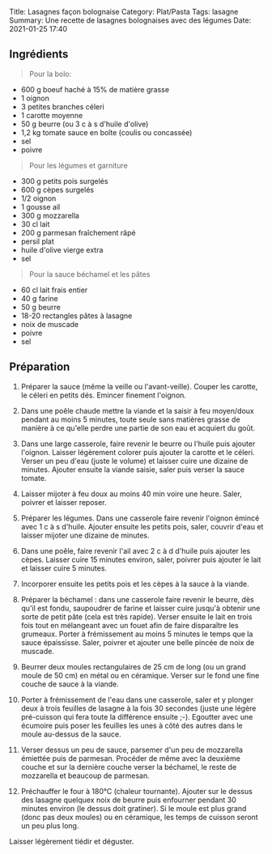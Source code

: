 Title: Lasagnes façon bolognaise
Category: Plat/Pasta
Tags: lasagne
Summary: Une recette de lasagnes bolognaises avec des légumes
Date:  2021-01-25 17:40

## Ingrédients

> Pour la bolo:
- 600 g boeuf haché à 15% de matière grasse
- 1 oignon
- 3 petites branches céleri
- 1 carotte moyenne
- 50 g beurre (ou 3 c à s d'huile d'olive)
- 1,2 kg tomate sauce en boîte (coulis ou concassée)
- sel
- poivre

> Pour les légumes et garniture

- 300 g petits pois surgelés
- 600 g cèpes surgelés
- 1/2 oignon
- 1 gousse ail
- 300 g mozzarella
- 30 cl lait
- 200 g parmesan fraîchement râpé
- persil plat
- huile d'olive vierge extra
- sel

> Pour la sauce béchamel et les pâtes

- 60 cl lait frais entier
- 40 g farine
- 50 g beurre
- 18-20 rectangles pâtes à lasagne
- noix de muscade
- poivre
- sel



## Préparation


1. Préparer la sauce (même la veille ou l'avant-veille). Couper les carotte, le céleri en petits dés. Emincer finement l'oignon.

2. Dans une poêle chaude mettre la viande et la saisir à feu moyen/doux pendant au moins 5 minutes, toute seule sans matières grasse de manière à ce qu'elle perdre une partie de son eau et acquiert du goût.

3. Dans une large casserole, faire revenir le beurre ou l'huile puis ajouter l'oignon. Laisser légèrement colorer puis ajouter la carotte et le céleri. Verser un peu d'eau (juste le volume) et laisser cuire une dizaine de minutes. Ajouter ensuite la viande saisie, saler puis verser la sauce tomate.

4. Laisser mijoter à feu doux au moins 40 min voire une heure. Saler, poivrer et laisser reposer.

5. Préparer les légumes. Dans une casserole faire revenir l'oignon émincé avec 1 c à s d'huile. Ajouter ensuite les petits pois, saler, couvrir d'eau et laisser mijoter une dizaine de minutes.

6. Dans une poêle, faire revenir l'ail avec 2 c à d d'huile puis ajouter les cèpes. Laisser cuire 15 minutes environ, saler, poivrer puis ajouter le lait et laisser cuire 5 minutes.

7. Incorporer ensuite les petits pois et les cèpes à la sauce à la viande.

8. Préparer la béchamel : dans une casserole faire revenir le beurre, dès qu'il est fondu, saupoudrer de farine et laisser cuire jusqu'à obtenir une sorte de petit pâte (cela est très rapide). Verser ensuite le lait en trois fois tout en mélangeant avec un fouet afin de faire disparaître les grumeaux. Porter à frémissement au moins 5 minutes le temps que la sauce épaississe. Saler, poivrer et ajouter une belle pincée de noix de muscade.

9. Beurrer deux moules rectangulaires de 25 cm de long (ou un grand moule de 50 cm) en métal ou en céramique. Verser sur le fond une fine couche de sauce à la viande.

10. Porter à frémissement de l'eau dans une casserole, saler et y plonger deux à trois feuilles de lasagne à la fois 30 secondes (juste une légère pré-cuisson qui fera toute la différence ensuite ;-). Egoutter avec une écumoire puis poser les feuilles les unes à côté des autres dans le moule au-dessus de la sauce.

11. Verser dessus un peu de sauce, parsemer d'un peu de mozzarella émiettée puis de parmesan. Procéder de même avec la deuxième couche et sur la dernière couche verser la béchamel, le reste de mozzarella et beaucoup de parmesan.

12. Préchauffer le four à 180°C (chaleur tournante). Ajouter sur le dessus des lasagne quelquex noix de beurre puis enfourner pendant 30 minutes environ (le dessus doit gratiner). Si le moule est plus grand (donc pas deux moules) ou en céramique, les temps de cuisson seront un peu plus long.

Laisser légèrement tiédir et déguster.
